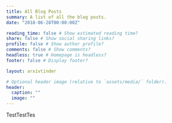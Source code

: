```yaml
---
title: All Blog Posts
summary: A list of all the blog posts.
date: "2018-06-28T00:00:00Z"

reading_time: false # Show estimated reading time?
share: false # Show social sharing links?
profile: false # Show author profile?
comments: false # Show comments?
headless: true # Homepage is headless?
footer: false # Display footer?

layout: arxivtinder

# Optional header image (relative to `assets/media/` folder).
header:
  caption: ""
  image: ""
---
```


TestTestTes
